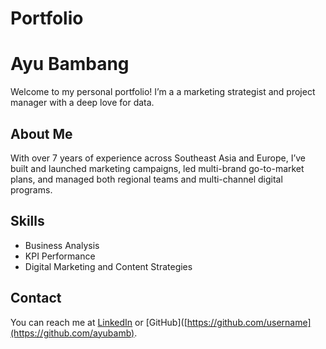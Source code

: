 # Portfolio
# Ayu Bambang
Welcome to my personal portfolio! I’m a a marketing strategist and project manager with a deep love for data.

## About Me
With over 7 years of experience across Southeast Asia and Europe, I’ve built and launched marketing campaigns, led multi-brand go-to-market plans, and managed both regional teams and multi-channel digital programs.

## Skills
- Business Analysis
- KPI Performance
- Digital Marketing and Content Strategies

## Contact
You can reach me at [LinkedIn](www.linkedin.com/in/ayupermatasarib) or [GitHub]([https://github.com/username](https://github.com/ayubamb).
